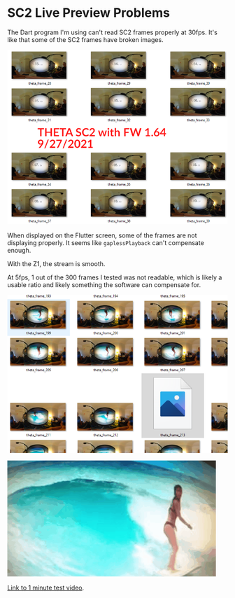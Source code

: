 # SC2 Live Preview Problems

The Dart program I'm using can't read SC2 frames properly at 30fps.  It's like that some of the SC2 frames have broken images.

![sc2 frame problem](images/sc2_frame_problem.png)

When displayed on the Flutter screen, some of the frames are not
displaying properly.  It seems like `gaplessPlayback` can't compensate
enough.  

With the Z1, the stream is smooth.

At 5fps, 1 out of the 300 frames I tested was not readable, which is
likely a usable ratio and likely something the software can compensate for.

![sc2 broken frame](images/corrupted_frame_sc2_5fps_1_broken_out_of_300.png)

![sc2 5fps](images/sc2_5fps_working.gif)

[Link to 1 minute test video](https://youtu.be/3P-YKr1dzQU).